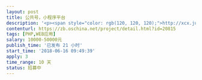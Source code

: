```yaml
---                
layout: post       
title: 公共号，小程序平台           
description: '<p><span style="color: rgb(120, 120, 120);">http://xcx.jumeiker.com/开发这个这样的平台，最好是有现成的代码，会员注册后可以添加自己的公众号和小程序，购买里面的应用。投标请提供演示地址，请勿拿微擎之类的代码糊弄。需要自主开发的。</span></p>'     
contenturl: https://zb.oschina.net/project/detail.html?id=20815      
tags: [PHP,WEB应用]            
salary: 10000-50000元          
publish_time: '已发布 21 小时'         
start_time: '2018-06-16 09:49:39'           
apply: 3                   
time_range: 10 天              
status: 招募中                  
---                 
```

